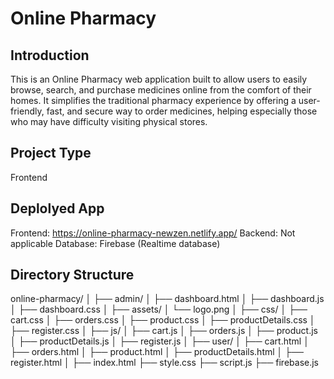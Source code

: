 # Online Pharmacy


## Introduction

This is an Online Pharmacy web application built to allow users to easily browse, search, and purchase medicines online from the comfort of their homes.
It simplifies the traditional pharmacy experience by offering a user-friendly, fast, and secure way to order medicines, helping especially those who may have difficulty visiting physical stores.


## Project Type

Frontend 


## Deplolyed App

Frontend: https://online-pharmacy-newzen.netlify.app/
Backend: Not applicable
Database: Firebase (Realtime database)

## Directory Structure


online-pharmacy/
│
├── admin/
│   ├── dashboard.html
│   ├── dashboard.js
│   ├── dashboard.css
│
├── assets/
│   └── logo.png
│
├── css/
│   ├── cart.css
│   ├── orders.css
│   ├── product.css
│   ├── productDetails.css
│   ├── register.css
│
├── js/
│   ├── cart.js
│   ├── orders.js
│   ├── product.js
│   ├── productDetails.js
│   ├── register.js
│
├── user/
│   ├── cart.html
│   ├── orders.html
│   ├── product.html
│   ├── productDetails.html
│   ├── register.html
│
├── index.html
├── style.css
├── script.js
├── firebase.js




